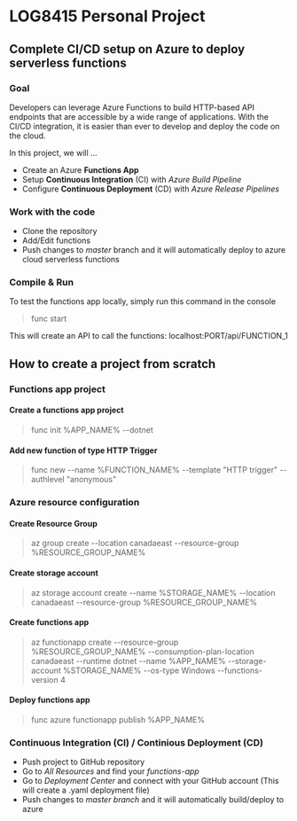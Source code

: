 # LOG8415 Personal Project

## Complete CI/CD setup on Azure to deploy serverless functions

### Goal
Developers can leverage Azure Functions to build HTTP-based API endpoints that are accessible by a wide range of applications.
With the CI/CD integration, it is easier than ever to develop and deploy the code on the cloud.

In this project, we will ...
- Create an Azure **Functions App**
- Setup **Continuous Integration** (CI) with *Azure Build Pipeline*
- Configure **Continuous Deployment** (CD) with *Azure Release Pipelines*

### Work with the code
- Clone the repository
- Add/Edit functions 
- Push changes to *master* branch and it will automatically deploy to azure cloud serverless functions

### Compile & Run
To test the functions app locally, simply run this command in the console
> func start

This will create an API to call the functions: localhost:PORT/api/FUNCTION_1


## How to create a project from scratch
### Functions app project
#### Create a functions app project
> func init %APP_NAME% --dotnet

#### Add new function of type HTTP Trigger
> func new --name %FUNCTION_NAME% --template "HTTP trigger" --authlevel "anonymous"

### Azure resource configuration
#### Create Resource Group
> az group create --location canadaeast --resource-group %RESOURCE_GROUP_NAME%

#### Create storage account
> az storage account create --name %STORAGE_NAME% --location canadaeast --resource-group %RESOURCE_GROUP_NAME%

#### Create functions app
> az functionapp create --resource-group %RESOURCE_GROUP_NAME% --consumption-plan-location canadaeast --runtime dotnet --name %APP_NAME% --storage-account %STORAGE_NAME% --os-type Windows --functions-version 4

#### Deploy functions app
> func azure functionapp publish %APP_NAME%

### Continuous Integration (CI) / Continious Deployment (CD)
- Push project to GitHub repository
- Go to *All Resources* and find your *functions-app*
- Go to *Deployment Center* and connect with your GitHub account (This will create a .yaml deployment file)
- Push changes to *master branch* and it will automatically build/deploy to azure


